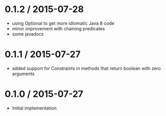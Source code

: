 
0.1.2 / 2015-07-28
==================

  * using Optional to get more idiomatic Java 8 code
  * minor improvement with chaining predicates
  * some javadocs

0.1.1 / 2015-07-27
==================

  * added support for Constraints in methods that return boolean with zero arguments

0.1.0 / 2015-07-27
==================

  * Initial implementation